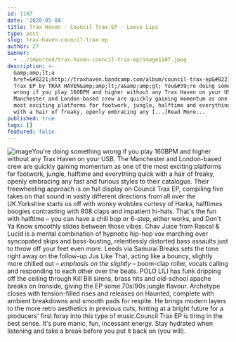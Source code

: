 ```yaml
---
id: 1107
date: '2020-05-04'
title: Trax Haven - Council Trax EP - Loose Lips
type: post
slug: trax-haven-council-trax-ep
author: 27
banner:
  - ../imported/trax-haven-council-trax-ep/image1107.jpeg
description: >-
  &amp;amp;lt;a
  href=&#8221;http://traxhaven.bandcamp.com/album/council-trax-ep&#8221;&amp;amp;gt;Council
  Trax EP by TRAX HAVEN&amp;amp;lt;/a&amp;amp;gt; You&#39;re doing something
  wrong if you play 160BPM and higher without any Trax Haven on your USB. The
  Manchester and London-based crew are quickly gaining momentum as one of the
  most exciting platforms for footwork, jungle, halftime and everything quick
  with a hair of freaky, openly embracing any [...]Read More...
published: true
tags: []
featured: false
---
```

![image](../../imported/trax-haven-council-trax-ep/image1107.jpeg)You're doing something wrong if you play 160BPM and higher without any Trax Haven on your USB. The Manchester and London-based crew are quickly gaining momentum as one of the most exciting platforms for footwork, jungle, halftime and everything quick with a hair of freaky, openly embracing any fast and furious styles to their catalogue. Their freewheeling approach is on full display on Council Trax EP, compiling five takes on that sound in vastly different directions from all over the UK.Yorkshire starts us off with wonky wobbles curtesy of Harka, halftimes boogies contrasting with 808 claps and impatient hi-hats. That's the fun with halftime – you can have a chill bop or 6-step, either works, and Don't Ya Know smoothly slides between those vibes. Chav Juice from Rascal & Lucid is a mental combination of hypnotic hip-hop vox marching over syncopated skips and bass-busting, relentlessly distorted bass assaults just to throw off your feet even more. Leeds via Samurai Breaks sets the tone right away on the follow-up Jus Like That, acting like a bouncy, slightly more chilled out – _emphasis on the slightly_ – boom-clap roller, vocals calling and responding to each other over the beats. POLO LILI has funk dripping off the ceiling through Kill Bill sirens, brass hits and old-school apache breaks on Ironside, giving the EP some 70s/90s jungle flavour. Archetype closes with tension-filled rises and releases on Haunted, complete with ambient breakdowns and smooth pads for respite. He brings modern layers to the more retro aesthetics in previous cuts, hinting at a bright future for a producers' first foray into this type of music.Council Trax EP is tiring in the best sense. It's pure manic, fun, incessant energy. Stay hydrated when listening and take a break before you put it back on (you will).